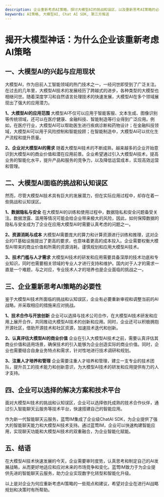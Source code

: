 ```yaml
---
description: 企业重新考虑AI策略，探讨大模型AI的挑战和误区，以及重新思考AI策略的必要性和解决方案。
keywords: AI策略, 大模型AI, Chat AI SDK, 第三方推送
---
```

# 揭开大模型神话：为什么企业该重新考虑AI策略

## 一、大模型AI的兴起与应用现状
大模型AI，作为目前人工智能领域的热门技术之一，一经问世即受到了广泛关注。在过去的几年里，大模型AI技术的发展经历了跨越式的进步，各种类型的大模型也相继问世。随着深度学习和自然语言处理技术的快速发展，大模型AI在多个领域展现出了强大的应用潜力。

**1、大模型AI的应用范围**
大模型AI不仅可以应用于智能客服、文本生成、图像识别等传统领域，还可以在医疗健康、金融科技、智能制造等行业得到广泛应用。例如，在医疗行业，大模型AI可以帮助医生进行疾病诊断和药物设计；在金融科技领域，大模型AI可以用于风险控制和智能投顾；在智能制造中，大模型AI可以优化生产流程和提升质量。

**2、企业对大模型AI的需求**
随着大模型AI技术的不断成熟，越来越多的企业开始意识到大模型AI的商业价值和潜在应用前景。企业希望通过引入大模型AI技术，提高业务的智能化水平，提升产品和服务的竞争力，以及降低运营成本，实现高效运营和管理。

## 二、大模型AI面临的挑战和认知误区
然而，尽管大模型AI技术具有巨大的发展潜力，但在实际应用过程中，却存在着一些挑战和认知误区。

**1、数据隐私与安全**
在大模型AI的训练和使用过程中，数据隐私和安全问题备受关注。数据泄露、滥用等情况可能会给企业带来极大的风险，因此，如何保障数据的隐私与安全成为了企业在应用大模型AI时需要认真考虑的问题之一。

**2、资源消耗与成本**
大模型AI需要庞大的算力和计算资源进行训练和推理，这对企业的IT基础设施提出了更高的要求，也意味着更高的成本投入。企业需要权衡大模型AI带来的商业价值和所需的资源消耗，谨慎规划和应用大模型AI技术。

**3、技术门槛与人才需求**
大模型AI技术的研发和应用需要具备深厚的技术功底和专业知识，同时也需要相关领域的专业人才进行支持和维护。国内对于人才的需求一直是一个难题，与之对应，专业技术人才的培养也是企业面临的挑战之一。

## 三、企业重新思考AI策略的必要性
鉴于大模型AI技术所面临的挑战和认知误区，企业有必要重新审视和调整当前的AI战略，并采取相应的措施来应对挑战。

**1、技术合作与开放创新**
企业可以选择与技术公司合作，在大模型AI技术研发和应用上展开合作，共同推动大模型AI技术的创新和应用。同时，企业还可以积极拥抱开源社区，借助开源技术和社区资源，加速技术迭代和创新。

**2、认真评估大模型AI的商业价值**
企业在引入大模型AI技术之前，需要认真评估其商业价值和适用场景，确保技术的引入能够为企业创造实际的商业价值。同时，企业也需要结合自身业务特点和需求，针对性地进行技术调研和规划。

**3、注重人才培养和管理**
企业需要注重人才培养和管理，建立一支专业的技术团队，提升员工的技术能力和创新意识，为大模型AI技术的研发和应用提供有力的人才支持。

## 四、企业可以选择的解决方案和技术平台
面对大模型AI技术的挑战和认知误区，企业可以选择依托成熟的技术合作伙伴，通过引入智能聊天云服务等技术平台，快速搭建自己的智能应用。

作为新一代智能聊天云服务，蓝莺IM集成了企业级ChatAI SDK，为企业提供了强大的智能聊天能力和大模型AI技术支持。通过蓝莺IM，企业可以快速构建智能应用，实现聊天功能和大模型AI技术的双重融合，为企业智能化赋能。

## 五、结语
在大模型AI技术快速发展的今天，企业需要审时度势，认真思考和制定自己的AI发展战略，从而更好地适应和应对未来的市场竞争和变化。蓝莺IM致力于为企业提供先进的智能聊天云服务，助力企业实现数字化转型和智能化升级。

以上是对企业为何应重新考虑AI策略的一些观点和建议，希望对企业在进行AI战略规划和决策时有所帮助。
